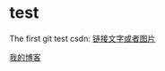 # test
The first git test
csdn:
<a href="http://blog.csdn.net/u010164190/article/category/6403311" taget="打开方式" name="页面锚点名称">链接文字或者图片</a>



[我的博客](http://blog.csdn.net/guodongxiaren)  

